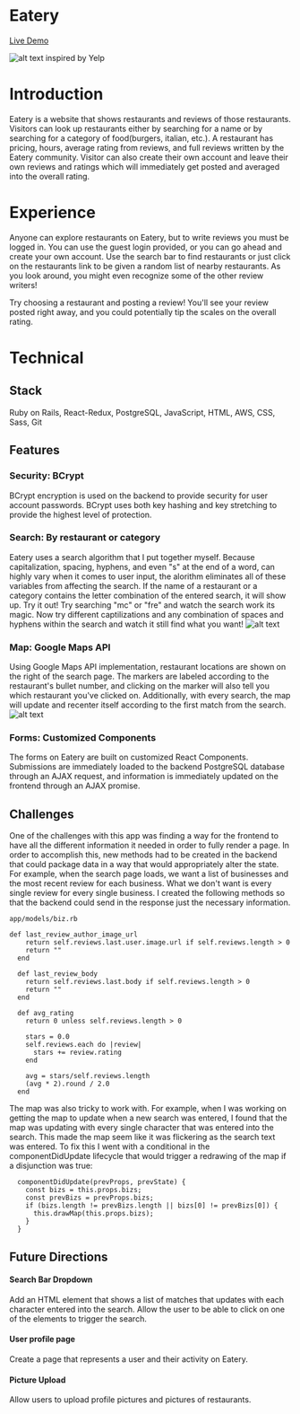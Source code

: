 # Eatery
[Live Demo](http://eatery-dn.herokuapp.com)

![alt text](https://user-images.githubusercontent.com/30483700/33053900-209deba0-ce44-11e7-98e0-ff434e95284e.png)
inspired by Yelp

# Introduction
Eatery is a website that shows restaurants and reviews of those restaurants. Visitors can look up restaurants either by searching for a name or by searching for a category of food(burgers, italian, etc.). A restaurant has pricing, hours, average rating from reviews, and full reviews written by the Eatery community. Visitor can also create their own account and leave their own reviews and ratings which will immediately get posted and averaged into the overall rating.

# Experience
Anyone can explore restaurants on Eatery, but to write reviews you must be logged in. You can use the guest login provided, or you can go ahead and create your own account. Use the search bar to find restaurants or just click on the restaurants link to be given a random list of nearby restaurants. As you look around, you might even recognize some of the other review writers!

Try choosing a restaurant and posting a review! You'll see your review posted right away, and you could potentially tip the scales on the overall rating.

# Technical
## Stack
Ruby on Rails, React-Redux, PostgreSQL, JavaScript, HTML, AWS, CSS, Sass, Git
## Features
### Security: BCrypt
BCrypt encryption is used on the backend to provide security for user account passwords. BCrypt uses both key hashing and key stretching to provide the highest level of protection.
### Search: By restaurant or category
Eatery uses a search algorithm that I put together myself. Because capitalization, spacing, hyphens, and even "s" at the end of a word, can highly vary when it comes to user input, the alorithm eliminates all of these variables from affecting the search. If the name of a restaurant or a category contains the letter combination of the entered search, it will show up. Try it out! Try searching "mc" or "fre" and watch the search work its magic. Now try different captilizations and any combination of spaces and hyphens within the search and watch it still find what you want!
![alt text](https://user-images.githubusercontent.com/30483700/33055700-16c2cdde-ce4f-11e7-95ce-aefc8140ed26.png)
### Map: Google Maps API
Using Google Maps API implementation, restaurant locations are shown on the right of the search page. The markers are labeled according to the restaurant's bullet number, and clicking on the marker will also tell you which restaurant you've clicked on. 
Additionally, with every search, the map will update and recenter itself according to the first match from the search.
![alt text](https://user-images.githubusercontent.com/30483700/33055704-249e5bbc-ce4f-11e7-9097-912c30fc0700.png)
### Forms: Customized Components
The forms on Eatery are built on customized React Components. Submissions are immediately loaded to the backend PostgreSQL database through an AJAX request, and information is immediately updated on the frontend through an AJAX promise. 
## Challenges
One of the challenges with this app was finding a way for the frontend to have all the different information it needed in order to fully render a page. In order to accomplish this, new methods had to be created in the backend that could package data in a way that would appropriately alter the state. For example, when the search page loads, we want a list of businesses and the most recent review for each business. What we don't want is every single review for every single business. I created the following methods so that the backend could send in the response just the necessary information.
```
app/models/biz.rb

def last_review_author_image_url
    return self.reviews.last.user.image.url if self.reviews.length > 0
    return ""
  end

  def last_review_body
    return self.reviews.last.body if self.reviews.length > 0
    return ""
  end

  def avg_rating
    return 0 unless self.reviews.length > 0

    stars = 0.0
    self.reviews.each do |review|
      stars += review.rating
    end

    avg = stars/self.reviews.length
    (avg * 2).round / 2.0
  end
```
The map was also tricky to work with. For example, when I was working on getting the map to update when a new search was entered, I found that the map was updating with every single character that was entered into the search. This made the map seem like it was flickering as the search text was entered. To fix this I went with a conditional in the componentDidUpdate lifecycle that would trigger a redrawing of the map if a disjunction was true:

```
  componentDidUpdate(prevProps, prevState) {
    const bizs = this.props.bizs;
    const prevBizs = prevProps.bizs;
    if (bizs.length != prevBizs.length || bizs[0] != prevBizs[0]) {
      this.drawMap(this.props.bizs);
    }
  }
  ```
## Future Directions
#### Search Bar Dropdown
Add an HTML element that shows a list of matches that updates with each character entered into the search. Allow the user to be able to click on one of the elements to trigger the search.
#### User profile page
Create a page that represents a user and their activity on Eatery.
#### Picture Upload
Allow users to upload profile pictures and pictures of restaurants.
